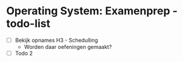 # Operating System: Examenprep - todo-list


- [ ] Bekijk opnames H3 - Schedulling
    - Worden daar oefeningen gemaakt?
- [ ] Todo 2
